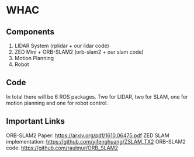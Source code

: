 # WHAC

## Components
1. LIDAR System (rplidar + our lidar code)
2. ZED Mini + ORB-SLAM2 (orb-slam2 + our slam code)
3. Motion Planning
4. Robot

## Code
In total there will be 6 ROS packages. Two for LIDAR, two for SLAM, one for motion planning and one for robot control.

## Important Links
ORB-SLAM2 Paper: https://arxiv.org/pdf/1610.06475.pdf
ZED SLAM implementation: https://github.com/yifenghuang/ZSLAM_TX2
ORB-SLAM2 code: https://github.com/raulmur/ORB_SLAM2
